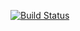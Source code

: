 [![Build Status](https://travis-ci.com/emilyferguson989/cse110_lab5.svg?branch=master)](https://travis-ci.com/emilyferguson989/cse110_lab5)